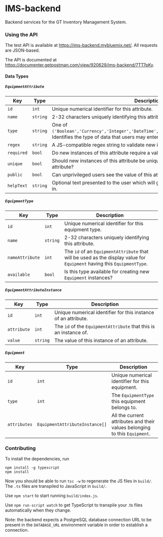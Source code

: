IMS-backend
====

Backend services for the GT Inventory Management System.

### Using the API

The test API is available at https://ims-backend.mybluemix.net/. All requests are JSON-based.

The API is documented at https://documenter.getpostman.com/view/920629/ims-backend/7TT7pKy.

#### Data Types

##### `EquipmentAttribute`
Key | Type | Description
--- | ---- | -----------
`id` | `int` | Unique numerical identifier for this attribute.
`name` | `string` | 2-32 characters uniquely identifying this attribute.
`type` | `string` | One of `('Boolean','Currency','Integer','DateTime','String','Enum','Image','TextBox')`. Identifies the type of data that users may enter into this attribute.
`regex` | `string` | A JS-compatible regex string to validate new instances of this attribute.
`required` | `bool` | Do new instances of this attribute require a value for this attribute?
`unique` | `bool` | Should new instances of this attribute be unique across all instances of this attribute?
`public` | `bool` | Can unprivileged users see the value of this attribute?
`helpText` | `string` | Optional text presented to the user which will give hints on how to fill this attribute in.

##### `EquipmentType`
Key | Type | Description
--- | ---- | -----------
`id` | `int` | Unique numerical identifier for this equipment type.
`name` | `string` | 2-32 characters uniquely identifying this attribute.
`nameAttribute` | `int` | The `id` of an `EquipmentAttribute` that will be used as the display value for `Equipment` having this `EquipmentType`.
`available` | `bool` | Is this type available for creating new `Equipment` instances?

##### `EquipmentAttributeInstance`
Key | Type | Description
--- | ---- | -----------
`id` | `int` | Unique numerical identifier for this instance of an attribute.
`attribute` | `int` | The `id` of the `EquipmentAttribute` that this is an instance of.
`value` | `string` | The value of this instance of an attribute.

##### `Equipment`
Key | Type | Description
--- | ---- | -----------
`id`| `int` | Unique numerical identifier for this equipment.
`type` | `int` | The `EquipmentType` this equipment belongs to.
`attributes` | `EquipmentAttributeInstance[]` | All the current attributes and their values belonging to this `Equipment`.


### Contributing

To install the dependencies, run 

```
npm install -g typescript
npm install
```

Now you should be able to run ```tsc -w``` to regenerate the JS files in ```build/```. The ```.ts``` files are transpiled to JavaScript in ```build/```. 

Use ```npm start``` to start running ```build/index.js```. 

Use ```npm run-script watch``` to get TypeScript to transpile your .ts files automatically when they change.

Note: the backend expects a PostgreSQL database connection URL to be present in the ```DATABASE_URL``` environment variable in order to establish a connection.